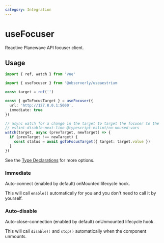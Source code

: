 ```yaml
---
category: Integration
---
```


# useFocuser

Reactive Planewave API focuser client.

## Usage

```ts
import { ref, watch } from 'vue'

import { useFocuser } from '@observerly/useaestrium

const target = ref('')

const { goToFocusTarget } = useFocuser({
  url: 'http://127.0.0.1:5000',
  immediate: true
})

// async watch for a change in the target to target the focuser to the preferred target:
// eslint-disable-next-line @typescript-eslint/no-unused-vars
watch(target, async (prevTarget, newTarget) => {
  if (prevTarget !== newTarget) {
    const status = await goToFocusTarget({ target: target.value })
  }
})
```

See the [Type Declarations](#type-declarations) for more options.

### Immediate

Auto-connect (enabled by default) onMounted lifecycle hook.

This will call `enable()` automatically for you and you don't need to call it by yourself.

### Auto-disable

Auto-close-connection (enabled by default) onUnmounted lifecycle hook.

This will call `disable()` and `stop()` automatically when the component unmounts.